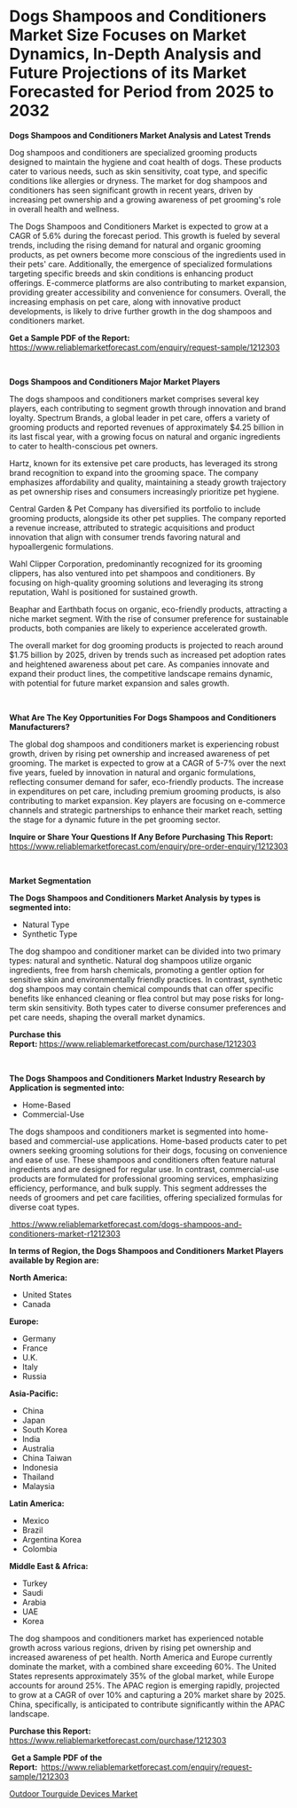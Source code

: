 <p><h1>Dogs Shampoos and Conditioners Market Size Focuses on Market Dynamics, In-Depth Analysis and Future Projections of its Market Forecasted for Period from 2025 to 2032</h1></p><p><strong>Dogs Shampoos and Conditioners Market Analysis and Latest Trends</strong></p>
<p><p>Dog shampoos and conditioners are specialized grooming products designed to maintain the hygiene and coat health of dogs. These products cater to various needs, such as skin sensitivity, coat type, and specific conditions like allergies or dryness. The market for dog shampoos and conditioners has seen significant growth in recent years, driven by increasing pet ownership and a growing awareness of pet grooming's role in overall health and wellness.</p><p>The Dogs Shampoos and Conditioners Market is expected to grow at a CAGR of 5.6% during the forecast period. This growth is fueled by several trends, including the rising demand for natural and organic grooming products, as pet owners become more conscious of the ingredients used in their pets' care. Additionally, the emergence of specialized formulations targeting specific breeds and skin conditions is enhancing product offerings. E-commerce platforms are also contributing to market expansion, providing greater accessibility and convenience for consumers. Overall, the increasing emphasis on pet care, along with innovative product developments, is likely to drive further growth in the dog shampoos and conditioners market.</p></p>
<p><strong>Get a Sample PDF of the Report:&nbsp;</strong> <a href="https://www.reliablemarketforecast.com/enquiry/request-sample/1212303?utm_campaign=3103&utm_medium=2&utm_source=Github&utm_content=ia&utm_term=24032025&utm_id=dogs-shampoos-and-conditioners">https://www.reliablemarketforecast.com/enquiry/request-sample/1212303</a></p>
<p>&nbsp;</p>
<p><strong>Dogs Shampoos and Conditioners Major Market Players</strong></p>
<p><p>The dogs shampoos and conditioners market comprises several key players, each contributing to segment growth through innovation and brand loyalty. Spectrum Brands, a global leader in pet care, offers a variety of grooming products and reported revenues of approximately $4.25 billion in its last fiscal year, with a growing focus on natural and organic ingredients to cater to health-conscious pet owners.</p><p>Hartz, known for its extensive pet care products, has leveraged its strong brand recognition to expand into the grooming space. The company emphasizes affordability and quality, maintaining a steady growth trajectory as pet ownership rises and consumers increasingly prioritize pet hygiene.</p><p>Central Garden & Pet Company has diversified its portfolio to include grooming products, alongside its other pet supplies. The company reported a revenue increase, attributed to strategic acquisitions and product innovation that align with consumer trends favoring natural and hypoallergenic formulations.</p><p>Wahl Clipper Corporation, predominantly recognized for its grooming clippers, has also ventured into pet shampoos and conditioners. By focusing on high-quality grooming solutions and leveraging its strong reputation, Wahl is positioned for sustained growth.</p><p>Beaphar and Earthbath focus on organic, eco-friendly products, attracting a niche market segment. With the rise of consumer preference for sustainable products, both companies are likely to experience accelerated growth.</p><p>The overall market for dog grooming products is projected to reach around $1.75 billion by 2025, driven by trends such as increased pet adoption rates and heightened awareness about pet care. As companies innovate and expand their product lines, the competitive landscape remains dynamic, with potential for future market expansion and sales growth.</p></p>
<p>&nbsp;</p>
<p><strong>What Are The Key Opportunities For Dogs Shampoos and Conditioners Manufacturers?</strong></p>
<p><p>The global dog shampoos and conditioners market is experiencing robust growth, driven by rising pet ownership and increased awareness of pet grooming. The market is expected to grow at a CAGR of 5-7% over the next five years, fueled by innovation in natural and organic formulations, reflecting consumer demand for safer, eco-friendly products. The increase in expenditures on pet care, including premium grooming products, is also contributing to market expansion. Key players are focusing on e-commerce channels and strategic partnerships to enhance their market reach, setting the stage for a dynamic future in the pet grooming sector.</p></p>
<p><strong>Inquire or Share Your Questions If Any Before Purchasing This Report:</strong> <a href="https://www.reliablemarketforecast.com/enquiry/pre-order-enquiry/1212303?utm_campaign=3103&utm_medium=2&utm_source=Github&utm_content=ia&utm_term=24032025&utm_id=dogs-shampoos-and-conditioners">https://www.reliablemarketforecast.com/enquiry/pre-order-enquiry/1212303</a></p>
<p>&nbsp;</p>
<p><strong>Market Segmentation</strong></p>
<p><strong>The Dogs Shampoos and Conditioners Market Analysis by types is segmented into:</strong></p>
<p><ul><li>Natural Type</li><li>Synthetic Type</li></ul></p>
<p><p>The dog shampoo and conditioner market can be divided into two primary types: natural and synthetic. Natural dog shampoos utilize organic ingredients, free from harsh chemicals, promoting a gentler option for sensitive skin and environmentally friendly practices. In contrast, synthetic dog shampoos may contain chemical compounds that can offer specific benefits like enhanced cleaning or flea control but may pose risks for long-term skin sensitivity. Both types cater to diverse consumer preferences and pet care needs, shaping the overall market dynamics.</p></p>
<p><strong>Purchase this Report:&nbsp;</strong><a href="https://www.reliablemarketforecast.com/purchase/1212303?utm_campaign=3103&utm_medium=2&utm_source=Github&utm_content=ia&utm_term=24032025&utm_id=dogs-shampoos-and-conditioners">https://www.reliablemarketforecast.com/purchase/1212303</a></p>
<p>&nbsp;</p>
<p><strong>The Dogs Shampoos and Conditioners Market Industry Research by Application is segmented into:</strong></p>
<p><ul><li>Home-Based</li><li>Commercial-Use</li></ul></p>
<p><p>The dogs shampoos and conditioners market is segmented into home-based and commercial-use applications. Home-based products cater to pet owners seeking grooming solutions for their dogs, focusing on convenience and ease of use. These shampoos and conditioners often feature natural ingredients and are designed for regular use. In contrast, commercial-use products are formulated for professional grooming services, emphasizing efficiency, performance, and bulk supply. This segment addresses the needs of groomers and pet care facilities, offering specialized formulas for diverse coat types.</p></p>
<p><a href="https://www.reliablemarketforecast.com/dogs-shampoos-and-conditioners-market-r1212303?utm_campaign=3103&utm_medium=2&utm_source=Github&utm_content=ia&utm_term=24032025&utm_id=dogs-shampoos-and-conditioners">&nbsp;https://www.reliablemarketforecast.com/dogs-shampoos-and-conditioners-market-r1212303</a></p>
<p><strong>In terms of Region, the Dogs Shampoos and Conditioners Market Players available by Region are:</strong></p>
<p>
    <p> <strong> North America: </strong>
        <ul>
            <li>United States</li>
            <li>Canada</li>
        </ul>
        </p> 
    <p> <strong> Europe: </strong>
        <ul>
            <li>Germany</li>
            <li>France</li>
            <li>U.K.</li>
            <li>Italy</li>
            <li>Russia</li>
        </ul>
        </p> 
    <p> <strong> Asia-Pacific: </strong>
        <ul>
            <li>China</li>
            <li>Japan</li>
            <li>South Korea</li>
            <li>India</li>
            <li>Australia</li>
            <li>China Taiwan</li>
            <li>Indonesia</li>
            <li>Thailand</li>
            <li>Malaysia</li>
        </ul>
        </p> 
    <p> <strong> Latin America: </strong>
        <ul>
            <li>Mexico</li>
            <li>Brazil</li>
            <li>Argentina Korea</li>
            <li>Colombia</li>
        </ul>
        </p> 
    <p> <strong> Middle East & Africa: </strong>
        <ul>
            <li>Turkey</li>
            <li>Saudi</li>
            <li>Arabia</li>
            <li>UAE</li>
            <li>Korea</li>
        </ul>
    </p>
    </p>
<p><p>The dog shampoos and conditioners market has experienced notable growth across various regions, driven by rising pet ownership and increased awareness of pet health. North America and Europe currently dominate the market, with a combined share exceeding 60%. The United States represents approximately 35% of the global market, while Europe accounts for around 25%. The APAC region is emerging rapidly, projected to grow at a CAGR of over 10% and capturing a 20% market share by 2025. China, specifically, is anticipated to contribute significantly within the APAC landscape.</p></p>
<p><strong>Purchase this Report: </strong><a href="https://www.reliablemarketforecast.com/purchase/1212303?utm_campaign=3103&utm_medium=2&utm_source=Github&utm_content=ia&utm_term=24032025&utm_id=dogs-shampoos-and-conditioners">https://www.reliablemarketforecast.com/purchase/1212303</a></p>
<p>&nbsp;<strong>Get a Sample PDF of the Report:&nbsp;&nbsp;</strong><a href="https://www.reliablemarketforecast.com/enquiry/request-sample/1212303?utm_campaign=3103&utm_medium=2&utm_source=Github&utm_content=ia&utm_term=24032025&utm_id=dogs-shampoos-and-conditioners">https://www.reliablemarketforecast.com/enquiry/request-sample/1212303</a></p>
<p><strong></strong></p>
<p><p><a href="https://github.com/taveyasenay/Market-Research-Report-List-1/blob/main/outdoor-tourguide-devices-market.md?utm_campaign=3103&utm_medium=2&utm_source=Github&utm_content=ia&utm_term=24032025&utm_id=dogs-shampoos-and-conditioners">Outdoor Tourguide Devices Market</a></p></p>